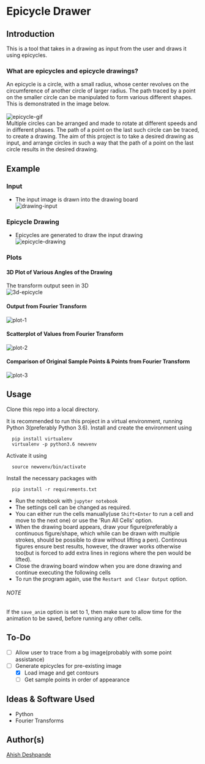 # Epicycle Drawer

## Introduction
This is a tool that takes in a drawing as input from the user and draws it using epicycles.
### What are epicycles and epicycle drawings?
An epicycle is a circle, with a small radius, whose center revolves on the circumference of another circle of larger radius. The path traced by a point on the smaller circle can be manipulated to form various different shapes. This is demonstrated in the image below.
<br><br>
![epicycle-gif](img/epicycles.gif)
<br>
Multiple circles can be arranged and made to rotate at different speeds and in different phases. The path of a point on the last such circle can be traced, to create a drawing. The aim of this project is to take a desired drawing as input, and arrange circles in such a way that the path of a point on the last circle results in the desired drawing.

## Example

### Input
* The input image is drawn into the drawing board <br>
![drawing-input](img/drawing-input.gif)
### Epicycle Drawing
* Epicycles are generated to draw the input drawing <br>
![epicycle-drawing](img/epicycle-drawing.gif)
### Plots
#### 3D Plot of Various Angles of the Drawing
The transform output seen in 3D <br>
![3d-epicycle](img/epicycle-3d.gif)
#### Output from Fourier Transform
![plot-1](img/plot-1.png)
#### Scatterplot of Values from Fourier Transform
![plot-2](img/plot-2.png)
#### Comparison of Original Sample Points & Points from Fourier Transform
![plot-3](img/plot-3.png)

## Usage

Clone this repo into a local directory.

It is recommended to run this project in a virtual environment, running Python 3(preferably Python 3.6).
Install and create the environment using
```shell
  pip install virtualenv
  virtualenv -p python3.6 newvenv
```
Activate it using
```shell
  source newvenv/bin/activate
```
Install the necessary packages with
```shell
  pip install -r requirements.txt
```
* Run the notebook with ```jupyter notebook``` <br>
* The settings cell can be changed as required. <br>
* You can either run the cells manually(use `Shift+Enter` to run a cell and move to the next one) or use the 'Run All Cells' option. <br>
* When the drawing board appears, draw your figure(preferably a continuous figure/shape, which while can be drawn with multiple strokes, should be possible to draw without lifting a pen). Continous figures ensure best results, however, the drawer works otherwise too(but is forced to add extra lines in regions where the pen would be lifted). <br>
* Close the drawing board window when you are done drawing and continue executing the following cells
* To run the program again, use the `Restart and Clear Output` option.

###### NOTE
If the `save_anim` option is set to 1, then make sure to allow time for the animation to be saved, before running any other cells.

## To-Do
* [ ] Allow user to trace from a bg image(probably with some point assistance)
* [ ] Generate epicycles for pre-existing image
  * [x] Load image and get contours
  * [ ] Get sample points in order of appearance

## Ideas & Software Used
* Python 
* Fourier Transforms

## Author(s)
[Ahish Deshpande](https://github.com/Ahish9009)
